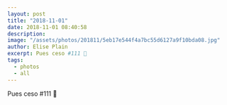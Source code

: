 ```yaml
---
layout: post
title: "2018-11-01"
date: 2018-11-01 08:40:58
description: 
image: "/assets/photos/201811/5eb17e544f4a7bc55d6127a9f10bda08.jpg"
author: Elise Plain
excerpt: Pues ceso #111 💋
tags: 
  - photos
  - all
---
```


Pues ceso #111 💋

<p></p>
